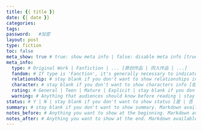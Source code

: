 ```yaml
---
title: {{ title }}
date: {{ date }}
categories:
tags:
password:   #加密
layout: post
type: fiction
toc: false
meta_show: true # true: show meta info | false: disable meta info [true: 显示元信息 | false: 禁用元信息]
meta_info:
  type: # Original Work | Fanfiction | ... [原创作品 | 同人作品 | ...]
  fandom: # If type is 'Fanction', it's generally necessary to indicate the fandom | stay blank if you don't want to show fandom info [如果类型是'同人作品'，通常需要指明粉丝群体 | 如果不想显示粉丝群体信息请留空]
  relationship: # stay blank if you don't want to show relationships info [如果不想显示关系信息请留空]
  character: # stay blank if you don't want to show characters info [如果不想显示角色信息请留空]
  rating: # General | Teen | Mature | Explicit | stay blank if you don't want to show rating [普通 | 青少年 | 成熟 | 限制级 | 如果不想显示分级请留空]
  warning: # Anything that audiences should know before reading | stay blank if you don't want to show warnings [读者在阅读前应该知道的任何事项 | 如果不想显示警告请留空]
status: # Y | N | stay blank if you don't want to show status [是 | 否 | 如果不想显示状态请留空]
summary: # stay blank if you don't want to show summary. Markdown available. [如果不想显示摘要请留空。支持Markdown格式。]
notes_before: # Anything you want to show at the beginning. Markdown available. [你想在开头显示的任何内容。支持Markdown格式。]
notes_after: # Anything you want to show at the end. Markdown available. [你想在结尾显示的任何内容。支持Markdown格式。]
---
```

